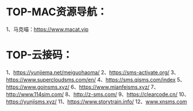 # TOP-MAC资源导航：
1、马克喵：https://www.macat.vip
# TOP-云接码：
1、https://yunjiema.net/meiguohaoma/
2、https://sms-activate.org/
3、https://www.supercloudsms.com/en/
4、https://sms.qisms.com/index
5、https://www.goinsms.xyz/ 
6、https://www.mianfeisms.xyz/ 
7、http://www.114sim.com/
8、http://z-sms.com/
9、https://clearcode.cn/
10、https://yunjisms.xyz/
11、https://www.storytrain.info/
12、www.xnsms.com
